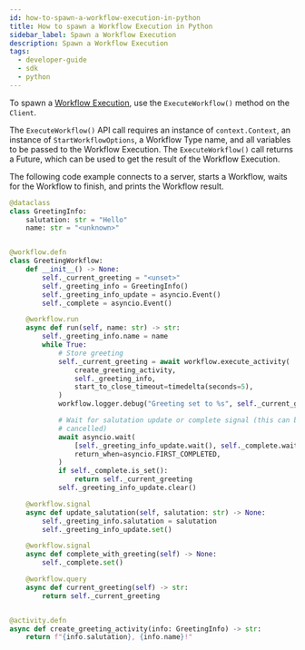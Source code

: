 ```yaml
---
id: how-to-spawn-a-workflow-execution-in-python
title: How to spawn a Workflow Execution in Python
sidebar_label: Spawn a Workflow Execution
description: Spawn a Workflow Execution
tags:
  - developer-guide
  - sdk
  - python
---
```


To spawn a [Workflow Execution](/concepts/what-is-a-workflow-execution), use the `ExecuteWorkflow()` method on the `Client`.

The `ExecuteWorkflow()` API call requires an instance of `context.Context`, an instance of `StartWorkflowOptions`, a Workflow Type name, and all variables to be passed to the Workflow Execution.
The `ExecuteWorkflow()` call returns a Future, which can be used to get the result of the Workflow Execution.

The following code example connects to a server, starts a Workflow, waits for the Workflow to finish, and prints the Workflow result.

```python
@dataclass
class GreetingInfo:
    salutation: str = "Hello"
    name: str = "<unknown>"


@workflow.defn
class GreetingWorkflow:
    def __init__() -> None:
        self._current_greeting = "<unset>"
        self._greeting_info = GreetingInfo()
        self._greeting_info_update = asyncio.Event()
        self._complete = asyncio.Event()

    @workflow.run
    async def run(self, name: str) -> str:
        self._greeting_info.name = name
        while True:
            # Store greeting
            self._current_greeting = await workflow.execute_activity(
                create_greeting_activity,
                self._greeting_info,
                start_to_close_timeout=timedelta(seconds=5),
            )
            workflow.logger.debug("Greeting set to %s", self._current_greeting)

            # Wait for salutation update or complete signal (this can be
            # cancelled)
            await asyncio.wait(
                [self._greeting_info_update.wait(), self._complete.wait()],
                return_when=asyncio.FIRST_COMPLETED,
            )
            if self._complete.is_set():
                return self._current_greeting
            self._greeting_info_update.clear()

    @workflow.signal
    async def update_salutation(self, salutation: str) -> None:
        self._greeting_info.salutation = salutation
        self._greeting_info_update.set()

    @workflow.signal
    async def complete_with_greeting(self) -> None:
        self._complete.set()

    @workflow.query
    async def current_greeting(self) -> str:
        return self._current_greeting


@activity.defn
async def create_greeting_activity(info: GreetingInfo) -> str:
    return f"{info.salutation}, {info.name}!"
```
